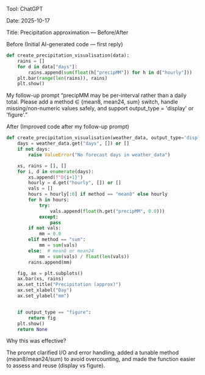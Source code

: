 Tool: ChatGPT

Date: 2025-10-17

Title: Precipitation approximation — Before/After

Before (Initial AI-generated code — first reply)

```python
def create_precipitation_visualisation(data):
    rains = []
    for d in data["days"]:
        rains.append(sum(float(h["precipMM"]) for h in d["hourly"]))
    plt.bar(range(len(rains)), rains)
    plt.show()
```

My follow-up prompt
“precipMM may be per-interval rather than a daily total. Please add a method ∈ {mean8, mean24, sum} switch, handle missing/non-numeric values safely, and support output_type = 'display' or 'figure'.”

After (Improved code after my follow-up prompt)

```python
def create_precipitation_visualisation(weather_data, output_type='display', method="mean24"):
    days = weather_data.get("days", []) or []
    if not days:
        raise ValueError("No forecast days in weather_data")

    xs, rains = [], []
    for i, d in enumerate(days):
        xs.append(f"D{i+1}")
        hourly = d.get("hourly", []) or []
        vals = []
        hours = hourly[:8] if method == "mean8" else hourly
        for h in hours:
            try:
                vals.append(float(h.get("precipMM", 0.0)))
            except:
                pass
        if not vals:
            mm = 0.0
        elif method == "sum":
            mm = sum(vals)
        else:  # mean8 or mean24
            mm = sum(vals) / float(len(vals))
        rains.append(mm)

    fig, ax = plt.subplots()
    ax.bar(xs, rains)
    ax.set_title("Precipitation (approx)")
    ax.set_xlabel("Day")
    ax.set_ylabel("mm")


    if output_type == "figure":
        return fig
    plt.show()
    return None
```

Why this was effective?

The prompt clarified I/O and error handling, added a tunable method (mean8/mean24/sum) to avoid overcounting, and made the function easier to assess and reuse (display vs figure).




